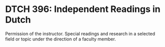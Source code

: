 # DTCH 396: Independent Readings in Dutch

Permission of the instructor. Special readings and research in a selected field or topic under the direction of a faculty member.